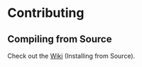 # Contributing

## Compiling from Source

Check out the [Wiki](https://github.com/mxschmitt/golang-url-shortener/wiki/Installation#building-from-source) (Installing from Source).
